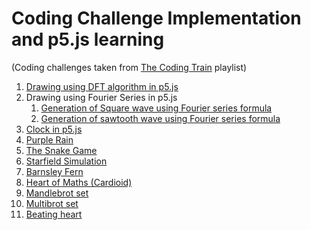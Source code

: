 <h1>Coding Challenge Implementation and p5.js learning</h1>
(Coding challenges taken from <a href="https://www.youtube.com/playlist?list=PLRqwX-V7Uu6ZiZxtDDRCi6uhfTH4FilpH">The Coding Train</a> playlist)
<ol>
  <li><a href="https://github.com/TamilRavi214/p5_js_codes/tree/master/drawing_with_DFT">Drawing using DFT algorithm in p5.js</a></li>
  <li>Drawing using Fourier Series in p5.js
    <ol>
      <li><a href="https://github.com/TamilRavi214/p5_js_codes/blob/master/drawing_with_fourier_series/fourier_sawtooth_wave.js">Generation of Square wave using Fourier series formula</a></li>
      <li><a href="https://github.com/TamilRavi214/p5_js_codes/blob/master/drawing_with_fourier_series/fourier_sine_wave.js">Generation of sawtooth wave using Fourier series formula</a></li>
      </ol>
  </li>
  <li><a href="https://github.com/TamilRavi214/p5_js_codes/tree/master/flicker_clock">Clock in p5.js</a></li>
  <li><a href="https://github.com/TamilRavi214/p5_js_codes/tree/master/purple_rain">Purple Rain</a></li>
  <li><a href="https://github.com/TamilRavi214/p5_js_codes/tree/master/snake_game">The Snake Game</a></li>
  <li><a href="https://github.com/TamilRavi214/p5_js_codes/tree/master/starfield">Starfield Simulation</a></li>
  <li><a href="https://github.com/TamilRavi214/p5_js_codes/tree/master/Barnsley_fern">Barnsley Fern</a></li>
  <li><a href="https://github.com/TamilRavi214/p5_js_codes/tree/master/cardioid_heart_of_math">Heart of Maths (Cardioid)</a></li>
  <li><a href="https://github.com/TamilRavi214/p5_js_codes/tree/master/mandlebrot_set">Mandlebrot set</a></li>
  <li><a href="https://github.com/TamilRavi214/p5_js_codes/tree/master/multibrot_set">Multibrot set</a></li>
  <li><a href="https://github.com/TamilRavi214/p5_js_codes/tree/master/beating_heart">Beating heart</a></li>
  </ol>
